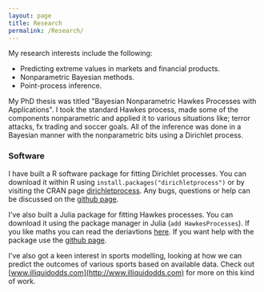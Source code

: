 ```yaml
---
layout: page
title: Research
permalink: /Research/
---
```


My research interests include the following: 

- Predicting extreme values in markets and financial products. 
- Nonparametric Bayesian methods. 
- Point-process inference.

My PhD thesis was titled "Bayesian Nonparametric Hawkes Processes with
Applications". I took the standard Hawkes process, made some of the
components nonparametric and applied it to various situations like;
terror attacks, fx trading and soccer goals. All of the inference was
done in a Bayesian manner with the nonparametric bits using a
Dirichlet process. 


### Software

I have built a R software package for fitting Dirichlet processes. You
can download it within R using `install.packages("dirichletprocess")`
or by visiting the CRAN page
[dirichletprocess](https://cran.r-project.org/package=dirichletprocess). Any
bugs, questions or help can be discussed on the [github page](https://github.com/dm13450/dirichletprocess).

I've also built a Julia package for fitting Hawkes processes. You can
download it using the package manager in Julia (`add
HawkesProcesses`). If you like maths you can read the deriavtions
[here]({{site.url}}/assets/hawkesprocesses.pdf). If you want help with
the package use the
[github page](https://github.com/dm13450/HawkesProcesses.jl).

I've also got a keen interest in sports modelling, looking at how we
can predict the outcomes of various sports based on available
data. Check out [www.illiquidodds.com](http://www.illiquidodds.com) for more on this kind of work. 

